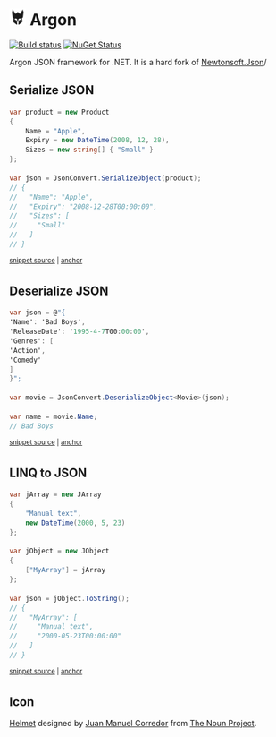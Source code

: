 # <img src='/src/icon.png' height='30px'> Argon

[![Build status](https://ci.appveyor.com/api/projects/status/t9tj73533brq9in3/branch/main?svg=true)](https://ci.appveyor.com/project/SimonCropp/Argon)
[![NuGet Status](https://img.shields.io/nuget/v/Argon.svg?label=Argon)](https://www.nuget.org/packages/Argon/)


Argon JSON framework for .NET. It is a hard fork of [Newtonsoft.Json](https://github.com/JamesNK/Newtonsoft.Json)/


## Serialize JSON

<!-- snippet: SerializeJson -->
<a id='snippet-serializejson'></a>
```cs
var product = new Product
{
    Name = "Apple",
    Expiry = new DateTime(2008, 12, 28),
    Sizes = new string[] { "Small" }
};

var json = JsonConvert.SerializeObject(product);
// {
//   "Name": "Apple",
//   "Expiry": "2008-12-28T00:00:00",
//   "Sizes": [
//     "Small"
//   ]
// }
```
<sup><a href='/src/Tests/Documentation/Snippets.cs#L58-L75' title='Snippet source file'>snippet source</a> | <a href='#snippet-serializejson' title='Start of snippet'>anchor</a></sup>
<!-- endSnippet -->


## Deserialize JSON

<!-- snippet: DeserializeJson -->
<a id='snippet-deserializejson'></a>
```cs
var json = @"{
'Name': 'Bad Boys',
'ReleaseDate': '1995-4-7T00:00:00',
'Genres': [
'Action',
'Comedy'
]
}";

var movie = JsonConvert.DeserializeObject<Movie>(json);

var name = movie.Name;
// Bad Boys
```
<sup><a href='/src/Tests/Documentation/Snippets.cs#L88-L104' title='Snippet source file'>snippet source</a> | <a href='#snippet-deserializejson' title='Start of snippet'>anchor</a></sup>
<!-- endSnippet -->


## LINQ to JSON
<!-- snippet: LinqToJson -->
<a id='snippet-linqtojson'></a>
```cs
var jArray = new JArray
{
    "Manual text",
    new DateTime(2000, 5, 23)
};

var jObject = new JObject
{
    ["MyArray"] = jArray
};

var json = jObject.ToString();
// {
//   "MyArray": [
//     "Manual text",
//     "2000-05-23T00:00:00"
//   ]
// }
```
<sup><a href='/src/Tests/Documentation/Snippets.cs#L31-L52' title='Snippet source file'>snippet source</a> | <a href='#snippet-linqtojson' title='Start of snippet'>anchor</a></sup>
<!-- endSnippet -->


## Icon

[Helmet](https://thenounproject.com/term/helmet/1681772/) designed by [Juan Manuel Corredor](https://thenounproject.com/juan_corredor/) from [The Noun Project](https://thenounproject.com).
